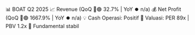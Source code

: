 📊 BOAT Q2 2025
📈 Revenue (QoQ 🔼🟢 32.7% | YoY ⏺️ n/a)
💰 Net Profit (QoQ 🔼🟢 1667.9% | YoY ⏺️ n/a)
💡 Cash Operasi: Positif
🧮 Valuasi: PER 89x | PBV 1.2x
🧱 Fundamental stabil
